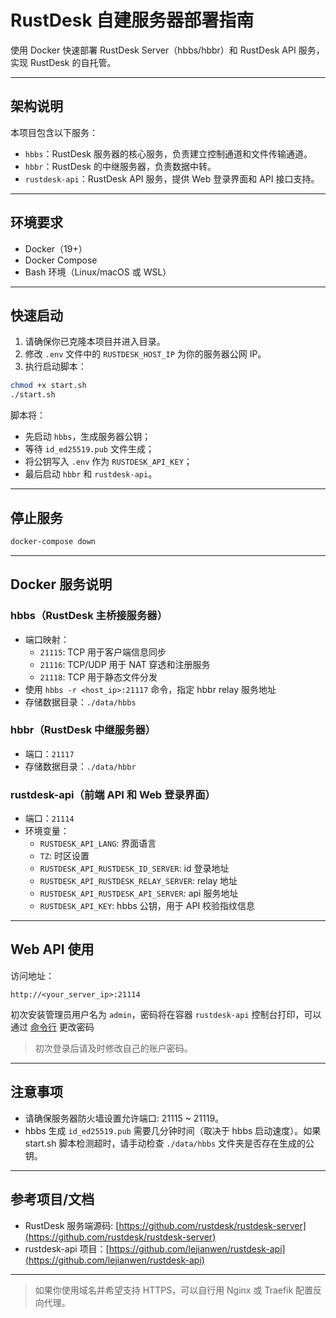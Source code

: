 # RustDesk 自建服务器部署指南

使用 Docker 快速部署 RustDesk Server（hbbs/hbbr）和 RustDesk API 服务，实现 RustDesk 的自托管。

---

## 架构说明

本项目包含以下服务：
- `hbbs`：RustDesk 服务器的核心服务，负责建立控制通道和文件传输通道。
- `hbbr`：RustDesk 的中继服务器，负责数据中转。
- `rustdesk-api`：RustDesk API 服务，提供 Web 登录界面和 API 接口支持。

---

## 环境要求

- Docker（19+）
- Docker Compose
- Bash 环境（Linux/macOS 或 WSL）

---

## 快速启动

1. 请确保你已克隆本项目并进入目录。
2. 修改 `.env` 文件中的 `RUSTDESK_HOST_IP` 为你的服务器公网 IP。
3. 执行启动脚本：

```bash
chmod +x start.sh
./start.sh
```

脚本将：
- 先启动 `hbbs`，生成服务器公钥；
- 等待 `id_ed25519.pub` 文件生成；
- 将公钥写入 `.env` 作为 `RUSTDESK_API_KEY`；
- 最后启动 `hbbr` 和 `rustdesk-api`。

---

## 停止服务

```bash
docker-compose down
```

---

## Docker 服务说明

### hbbs（RustDesk 主桥接服务器）

- 端口映射：
    - `21115`: TCP 用于客户端信息同步
    - `21116`: TCP/UDP 用于 NAT 穿透和注册服务
    - `21118`: TCP 用于静态文件分发
- 使用 `hbbs -r <host_ip>:21117` 命令，指定 hbbr relay 服务地址
- 存储数据目录：`./data/hbbs`

### hbbr（RustDesk 中继服务器）

- 端口：`21117`
- 存储数据目录：`./data/hbbr`

### rustdesk-api（前端 API 和 Web 登录界面）

- 端口：`21114`
- 环境变量：
    - `RUSTDESK_API_LANG`: 界面语言
    - `TZ`: 时区设置
    - `RUSTDESK_API_RUSTDESK_ID_SERVER`: id 登录地址
    - `RUSTDESK_API_RUSTDESK_RELAY_SERVER`: relay 地址
    - `RUSTDESK_API_RUSTDESK_API_SERVER`: api 服务地址
    - `RUSTDESK_API_KEY`: hbbs 公钥，用于 API 校验指纹信息

---

## Web API 使用

访问地址：

```
http://<your_server_ip>:21114
```

初次安装管理员用户名为 `admin`，密码将在容器 `rustdesk-api` 控制台打印，可以通过 [命令行](https://github.com/lejianwen/rustdesk-api#CLI) 更改密码

> 初次登录后请及时修改自己的账户密码。

---

## 注意事项

- 请确保服务器防火墙设置允许端口: 21115 ~ 21119。
- hbbs 生成 `id_ed25519.pub` 需要几分钟时间（取决于 hbbs 启动速度）。如果 start.sh 脚本检测超时，请手动检查 `./data/hbbs` 文件夹是否存在生成的公钥。

---

## 参考项目/文档

- RustDesk 服务端源码: [https://github.com/rustdesk/rustdesk-server](https://github.com/rustdesk/rustdesk-server)
- rustdesk-api 项目：[https://github.com/lejianwen/rustdesk-api](https://github.com/lejianwen/rustdesk-api)

---

> 如果你使用域名并希望支持 HTTPS，可以自行用 Nginx 或 Traefik 配置反向代理。